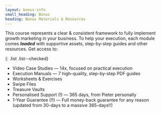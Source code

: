 ```yaml
---
layout: bonus-info
small_heading: Bonus
heading: Bonus Materials & Resources
---
```


This course represents a clear & consistent framework to fully implement growth marketing in your business. To help your execution, each module comes <strong><i>loaded</i></strong> with supportive assets, step-by-step guides and other resources. Get access to:

{: .list .list--checked}
- <span class="t--bold c--secondary">Video Case Studies</span> — 14x, focused on practical execution
- <span class="t--bold c--secondary">Execution Manuals</span> — 7 high-quality, step-by-step PDF guides
- <span class="t--bold c--secondary">Worksheets & Exercises</span>
- <span class="t--bold c--secondary">Swipe Files</span>
- <span class="t--bold c--secondary">Treasure Vaults</span>
- <span class="t--bold c--secondary">Personalised Support (!)</span> — 365 days, from Pieter personally
- <span class="t--bold c--secondary">1-Year Guarantee (!!)</span> — Full money-back guarantee for any reason   (updated from 30-days to a massive 365-days!!)